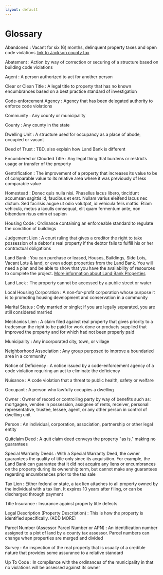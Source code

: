 ```yaml
---
layout: default
---
```


Glossary
========

Abandoned 
: Vacant for six (6) months, delinquent property taxes and open code violations [link to Jackson county tax](https://ascendweb.jacksongov.org/ascend/(0qn1xh555qfhdz45ae5wev55)/search.aspx)



Abatement
: Action by way of correction or securing of a structure based on building code violations



Agent
: A person authorized to act for another person



Clear or Clean Title
: A legal title to property that has no known encumbrances based on a best practice standard of investigation


Code-enforcement Agency
: Agency that has been delegated authority to enforce code violations


Community
: Any county or municipality


County
: Any county in the state


Dwelling Unit
: A structure used for occupancy as a place of abode, occupied or vacant


Deed of Trust
: TBD, also explain how Land Bank is different


Encumbered or Clouded Title
: Any legal thing that burdens or restricts usage or transfer of the property


Gentrification
: The improvement of a property that increases its value to be of comparable value to its relative area where it was previously of less comparable value


Homestead
: Donec quis nulla nisi. Phasellus lacus libero, tincidunt accumsan sagittis id, faucibus et erat. Nullam varius eleifend lacus nec dictum. Sed facilisis augue ut odio volutpat, id vehicula felis mattis. Etiam vehicula, metus a iaculis consequat, elit quam fermentum ante, non bibendum risus enim et sapien


Housing Code
: Ordinance containing an enforceable standard to regulate the condition of buildings


Judgement Lien
: A court ruling that gives a creditor the right to take possession of a debtor's real property if the debtor fails to fulfill his or her contractual obligations


Land Bank
: You can purchase or leased, Houses, Buildings, Side Lots, Vacant Lots & land, or even adopt properties from the Land Bank.  You will need a plan and be able to show that you have the availability of resources to complete the project.  [More information about Land Bank Properties](http://www.kcmolandbank.org/)


Land Lock
: The property cannot be accessed by a public street or water


Local Housing Corporation
: A non-for-profit corporation whose purpose it is to promoting housing development and conservation in a community


Marital Status
: Only married or single; if you are legally separated, you are still considered married


Mechanics Lien
: A claim filed against real property that gives priority to a tradesman the right to be paid for work done or products supplied that improved the property and for which had not been properly paid


Municipality
: Any incorporated city, town, or village


Neighborhood Association
: Any group purposed to improve a boundaried area in a community


Notice of Deficiency
: A notice issued by a code-enforcement agency of a code violation requiring an act to eliminate the deficiency


Nuisance
: A code violation that a threat to public health, safety or welfare


Occupant
: A person who lawfully occupies a dwelling


Owner
: Owner of record or controlling party by way of benefits such as: mortgagee, vendee in possession, assignee of rents, receiver, personal representative, trustee, lessee, agent, or any other person in control of dwelling unit


Person
: An individual, corporation, association, partnership or other legal entity
 

Quitclaim Deed
: A quit claim deed conveys the property "as is," making no guarantees


Special Warranty Deeds
: With a Special Warranty Deed, the owner guarantees the quality of title only since its acquisition. For example, the Land Bank can guarantee that it did not acquire any liens or encumbrances on the property during its ownership term, but cannot make any guarantees regarding encumbrances prior to the tax sale


Tax Lien
: Either federal or state, a tax lien attaches to all property owned by the individual with a tax lien. It expires 10 years after filing, or can be discharged through payment


Title Insurance
: Insurance against property title defects


Legal Description (Property Description)
: This is how the property is identified specifically. (ADD MORE)


Parcel Number (Assessor Parcel Number or APN)
: An identification number assigned to a plot of land by a county tax assessor. Parcel numbers can change when properties are merged and divided


Survey
: An inspection of the real property that is usually of a credible nature that provides some assurance to a relative standard


Up To Code
: In compliance with the ordinances of the municipality in that no violations will be assessed against its owner

